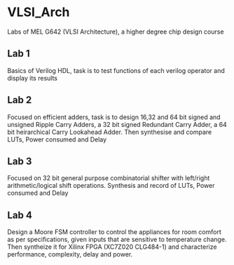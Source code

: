# VLSI_Arch
Labs of MEL G642 (VLSI Architecture), a higher degree chip design course

## Lab 1
Basics of Verilog HDL, task is to test functions of each verilog operator and display its results

## Lab 2
Focused on efficient adders, task is to design 16,32 and 64 bit signed and unsigned Ripple Carry Adders, a 32 bit signed Redundant Carry Adder, a 64 bit heirarchical Carry Lookahead Adder.  Then synthesise and compare LUTs, Power consumed and Delay

## Lab 3
Focused on 32 bit general purpose combinatorial shifter with left/right arithmetic/logical shift operations. Synthesis and record of LUTs, Power consumed and Delay

## Lab 4
Design a Moore FSM controller to control the appliances for room comfort as per specifications, given inputs that are sensitive to temperature change. Then syntheize it for Xilinx FPGA (XC7Z020 CLG484-1) and characterize performance, complexity, delay and power.

